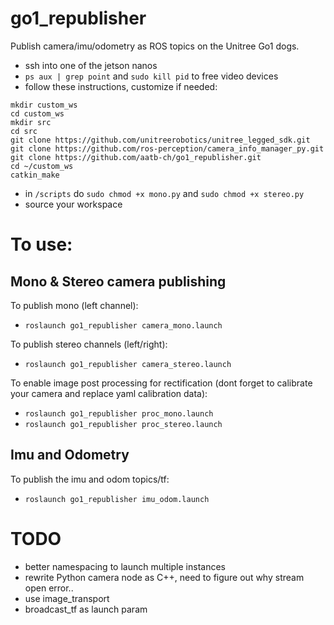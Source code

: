 # go1_republisher
Publish camera/imu/odometry as ROS topics on the Unitree Go1 dogs.

- ssh into one of the jetson nanos
- `ps aux | grep point` and `sudo kill pid` to free video devices
- follow these instructions, customize if needed:

```
mkdir custom_ws
cd custom_ws
mkdir src
cd src
git clone https://github.com/unitreerobotics/unitree_legged_sdk.git
git clone https://github.com/ros-perception/camera_info_manager_py.git
git clone https://github.com/aatb-ch/go1_republisher.git
cd ~/custom_ws
catkin_make
```

- in `/scripts` do `sudo chmod +x mono.py` and `sudo chmod +x stereo.py`
- source your workspace 

# To use:

## Mono & Stereo camera publishing

To publish mono (left channel):
- `roslaunch go1_republisher camera_mono.launch`

To publish stereo channels (left/right):
- `roslaunch go1_republisher camera_stereo.launch`

To enable image post processing for rectification (dont forget to calibrate your camera and replace yaml calibration data):
- `roslaunch go1_republisher proc_mono.launch`
- `roslaunch go1_republisher proc_stereo.launch`

## Imu and Odometry

To publish the imu and odom topics/tf:
- `roslaunch go1_republisher imu_odom.launch`

# TODO

- better namespacing to launch multiple instances
- rewrite Python camera node as C++, need to figure out why stream open error..
- use image_transport
- broadcast_tf as launch param
